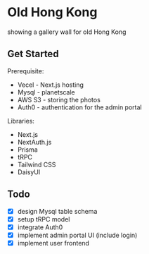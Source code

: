 # Old Hong Kong 

showing a gallery wall for old Hong Kong

## Get Started

Prerequisite:

- Vecel  - Next.js hosting
- Mysql  - planetscale
- AWS S3 - storing the photos
- Auth0  - authentication for the admin portal

Libraries:

- Next.js
- NextAuth.js
- Prisma
- tRPC
- Tailwind CSS
- DaisyUI

## Todo

- [X] design Mysql table schema
- [X] setup tRPC model
- [X] integrate Auth0 
- [X] implement admin portal UI (include login)
- [X] implement user frontend